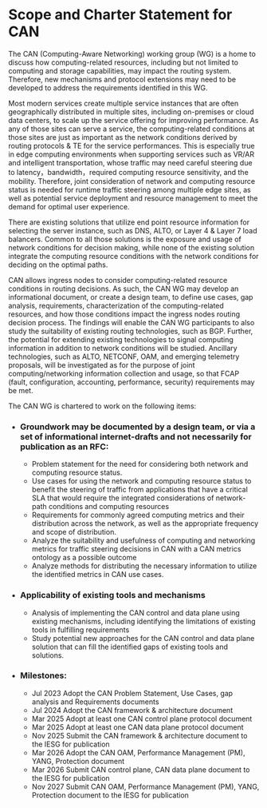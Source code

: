 # Scope and Charter Statement for CAN
The CAN (Computing-Aware Networking) working group (WG) is a home to discuss how computing-related resources, including but not limited to computing and storage capabilities, may impact the routing system. Therefore, new mechanisms and protocol extensions may need to be developed to address the requirements identified in this WG.

Most modern services create multiple service instances that are often geographically distributed in multiple sites, including on-premises or cloud data centers, to scale up the service offering for improving performance. As any of those sites can serve a service, the computing-related conditions at those sites are just as important as the network conditions derived by routing protocols & TE for the service performances. This is especially true in edge computing environments when supporting services such as VR/AR and intelligent transportation, whose traffic may need careful steering due to latency，bandwidth，required computing resource sensitivity, and the mobility. Therefore, joint consideration of network and computing resource status is needed for runtime traffic steering among multiple edge sites, as well as potential service deployment and resource management to meet the demand for optimal user experience. 

There are existing solutions that utilize end point resource information for selecting the server instance, such as DNS, ALTO, or Layer 4 & Layer 7 load balancers. Common to all those solutions is the exposure and usage of network conditions for decision making, while none of the existing solution integrate the computing resource conditions with the network conditions for deciding on the optimal paths. 

CAN allows ingress nodes to consider computing-related resource conditions in  routing decisions. As such, the CAN WG may develop an informational document, or create a design team, to define use cases, gap analysis, requirements, characterization of the computing-related resources, and how those conditions impact the ingress nodes routing decision process. The findings will enable the CAN WG participants to also study the suitability of existing routing technologies, such as BGP. Further, the potential for extending existing technologies to signal computing information in addition to network conditions will be studied. Ancillary technologies, such as ALTO, NETCONF, OAM, and emerging telemetry proposals, will be investigated as for the purpose of joint computing/networking information collection and usage, so that FCAP (fault, configuration, accounting, performance, security) requirements may be met.

The CAN WG is chartered to work on the following items:

- ### Groundwork may be documented by a design team, or via a set of informational internet-drafts and not necessarily for publication as an RFC:
  - Problem statement for the need for considering both network and computing resource status.
  - Use cases for using the network and computing resource status to benefit the steering of traffic from applications that have a critical SLA that would require the integrated considerations of network-path conditions and computing resources
  - Requirements for commonly agreed computing metrics and their distribution across the network, as well as the appropriate frequency and scope of distribution.
  - Analyze the suitability and usefulness of computing and networking metrics for traffic steering decisions in CAN with a CAN metrics ontology as a possible outcome
  - Analyze methods for distributing the necessary information to utilize the identified metrics in CAN use cases.

- ### Applicability of existing tools and mechanisms
  - Analysis of implementing the CAN control and data plane using existing mechanisms, including identifying the limitations of existing tools in fulfilling requirements 
  - Study potential new approaches for the CAN control and data plane solution that can fill the identified gaps of existing tools and solutions.

- ### Milestones:
  - Jul 2023   Adopt the CAN Problem Statement, Use Cases, gap analysis and Requirements documents
  - Jul 2024   Adopt the CAN framework & architecture document
  - Mar 2025	 Adopt at least one CAN control plane protocol document
  - Mar 2025	 Adopt at least one CAN data plane protocol document
  - Nov 2025   Submit the CAN framework & architecture document to the IESG for publication
  - Mar 2026	 Adopt the CAN OAM, Performance Management (PM), YANG, Protection document
  - Mar 2026   Submit CAN control plane, CAN data plane document to the IESG for publication
  - Nov 2027	 Submit CAN OAM, Performance Management (PM), YANG, Protection document to the IESG for publication
 
